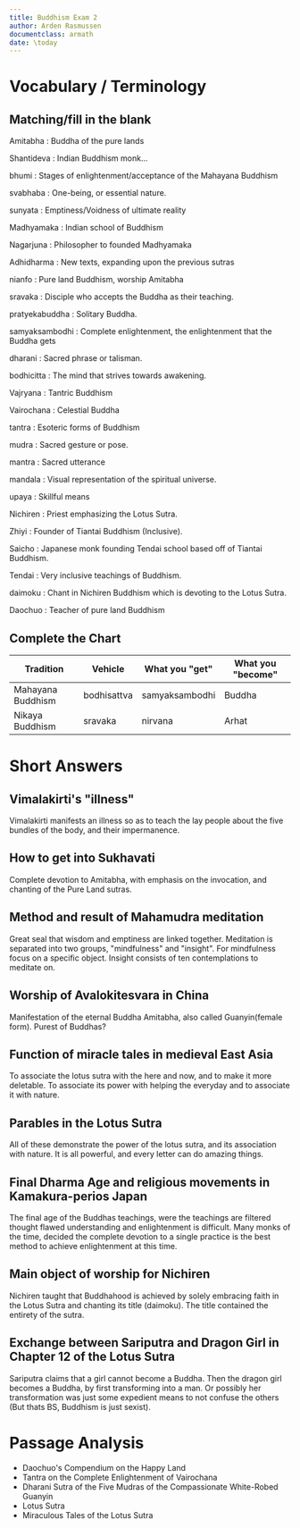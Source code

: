 ```yaml
---
title: Buddhism Exam 2
author: Arden Rasmussen
documentclass: armath
date: \today
---
```


# Vocabulary / Terminology
## Matching/fill in the blank

Amitabha
: Buddha of the pure lands

Shantideva
: Indian Buddhism monk...

bhumi
: Stages of enlightenment/acceptance of the Mahayana Buddhism

svabhaba
: One-being, or essential nature.

sunyata
: Emptiness/Voidness of ultimate reality

Madhyamaka
: Indian school of Buddhism

Nagarjuna
: Philosopher to founded Madhyamaka

Adhidharma
: New texts, expanding upon the previous sutras

nianfo
: Pure land Buddhism, worship Amitabha

sravaka
: Disciple who accepts the Buddha as their teaching.

pratyekabuddha
: Solitary Buddha.

samyaksambodhi
: Complete enlightenment, the enlightenment that the Buddha gets

dharani
: Sacred phrase or talisman.

bodhicitta
: The mind that strives towards awakening.

Vajryana
: Tantric Buddhism

Vairochana
: Celestial Buddha

tantra
: Esoteric forms of Buddhism

mudra
: Sacred gesture or pose.

mantra
: Sacred utterance

mandala
: Visual representation of the spiritual universe.

upaya
: Skillful means

Nichiren
: Priest emphasizing the Lotus Sutra.

Zhiyi
: Founder of Tiantai Buddhism (Inclusive).

Saicho
: Japanese monk founding Tendai school based off of Tiantai Buddhism.

Tendai
: Very inclusive teachings of Buddhism.

daimoku
: Chant in Nichiren Buddhism which is devoting to the Lotus Sutra.

Daochuo
: Teacher of pure land Buddhism

## Complete the Chart

| Tradition         | Vehicle     | What you "get" | What you "become" |
|-------------------|-------------|----------------|-------------------|
| Mahayana Buddhism | bodhisattva | samyaksambodhi | Buddha            |
| Nikaya Buddhism   | sravaka     | nirvana        | Arhat             |



# Short Answers

## Vimalakirti's "illness"
Vimalakirti manifests an illness so as to teach the lay people about the five
bundles of the body, and their impermanence.

## How to get into Sukhavati
Complete devotion to Amitabha, with emphasis on the invocation, and chanting of
the Pure Land sutras.

## Method and result of Mahamudra meditation
Great seal that wisdom and emptiness are linked together. Meditation is
separated into two groups, "mindfulness" and "insight". For mindfulness
focus on a specific object. Insight consists of ten contemplations to meditate
on.

## Worship of Avalokitesvara in China
Manifestation of the eternal Buddha Amitabha, also called Guanyin(female form).
Purest of Buddhas?

## Function of miracle tales in medieval East Asia
To associate the lotus sutra with the here and now, and to make it more
deletable. To associate its power with helping the everyday and to associate it
with nature.

## Parables in the Lotus Sutra
All of these demonstrate the power of the lotus sutra, and its association with
nature. It is all powerful, and every letter can do amazing things.

## Final Dharma Age and religious movements in Kamakura-perios Japan
The final age of the Buddhas teachings, were the teachings are filtered
thought flawed understanding and enlightenment is difficult. Many monks of the
time, decided the complete devotion to a single practice is the best method to
achieve enlightenment at this time.

## Main object of worship for Nichiren
Nichiren taught that Buddhahood is achieved by solely embracing faith in the
Lotus Sutra and chanting its title (daimoku). The title contained the entirety
of the sutra.

## Exchange between Sariputra and Dragon Girl in Chapter 12 of the Lotus Sutra
Sariputra claims that a girl cannot become a Buddha. Then the dragon girl
becomes a Buddha, by first transforming into a man. Or possibly her
transformation was just some expedient means to not confuse the others (But
thats BS, Buddhism is just sexist).


# Passage Analysis

* Daochuo's Compendium on the Happy Land
* Tantra on the Complete Enlightenment of Vairochana
* Dharani Sutra of the Five Mudras of the Compassionate White-Robed Guanyin
* Lotus Sutra
* Miraculous Tales of the Lotus Sutra
